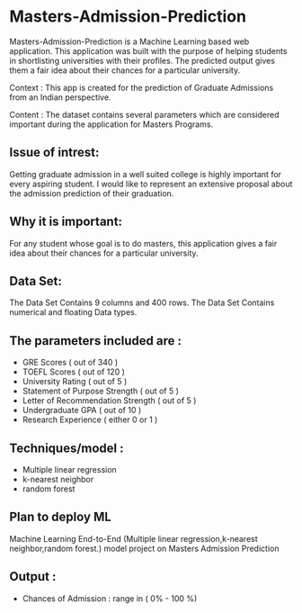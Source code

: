 # Masters-Admission-Prediction
Masters-Admission-Prediction is a Machine Learning based web application. This application was built with the purpose of helping students in shortlisting universities with their profiles. The predicted output gives them a fair idea about their chances for a particular university.

Context : This app is created for the prediction of Graduate Admissions from an Indian perspective.

Content : The dataset contains several parameters which are considered important during the application for Masters Programs.
## Issue of intrest: 
Getting graduate admission in a well suited college is highly important for every aspiring student. I would like to represent an extensive proposal about the admission prediction of their graduation. 
## Why it is important:
For any student whose goal is to do masters, this application gives a fair idea about their chances for a particular university.
## Data Set:
The Data Set Contains 9 columns and 400 rows.
The Data Set Contains numerical and floating Data types.


## The parameters included are :
- GRE Scores ( out of 340 )
- TOEFL Scores ( out of 120 )
- University Rating ( out of 5 )
- Statement of Purpose Strength ( out of 5 )
- Letter of Recommendation Strength ( out of 5 )
- Undergraduate GPA ( out of 10 )
- Research Experience ( either 0 or 1 )
## Techniques/model : 
 - Multiple linear regression
 - k-nearest neighbor 
 - random forest
## Plan to deploy ML

Machine Learning End-to-End (Multiple linear regression,k-nearest neighbor,random forest.) model project on Masters Admission Prediction

## Output : 
- Chances of Admission :  range in ( 0% - 100 %)
